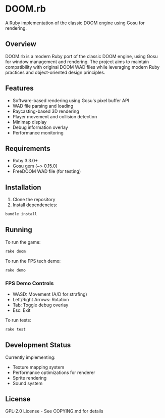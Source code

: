 # DOOM.rb

A Ruby implementation of the classic DOOM engine using Gosu for rendering.

## Overview

DOOM.rb is a modern Ruby port of the classic DOOM engine, using Gosu for window management and rendering. The project aims to maintain compatibility with original DOOM WAD files while leveraging modern Ruby practices and object-oriented design principles.

## Features

- Software-based rendering using Gosu's pixel buffer API
- WAD file parsing and loading
- Raycasting-based 3D rendering
- Player movement and collision detection
- Minimap display
- Debug information overlay
- Performance monitoring

## Requirements

- Ruby 3.3.0+
- Gosu gem (~> 0.15.0)
- FreeDOOM WAD file (for testing)

## Installation

1. Clone the repository
2. Install dependencies:
```bash
bundle install
```

## Running

To run the game:
```bash
rake doom
```

To run the FPS tech demo:
```bash
rake demo
```

### FPS Demo Controls
- WASD: Movement (A/D for strafing)
- Left/Right Arrows: Rotation
- Tab: Toggle debug overlay
- Esc: Exit

To run tests:
```bash
rake test
```

## Development Status

Currently implementing:
- Texture mapping system
- Performance optimizations for renderer
- Sprite rendering
- Sound system

## License

GPL-2.0 License - See COPYING.md for details